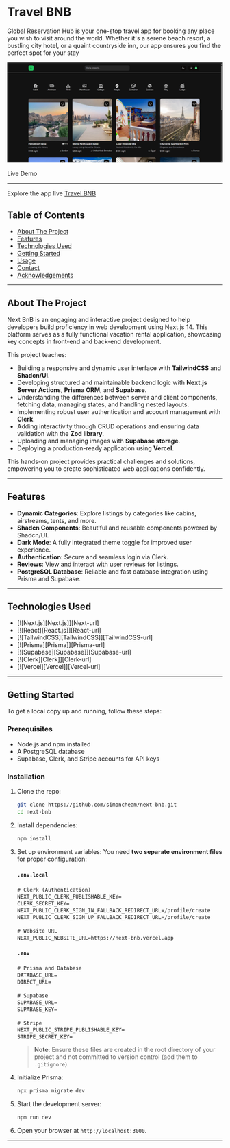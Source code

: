 # Travel BNB

Global Reservation Hub is your one-stop travel app for booking any place you wish to visit around the world. Whether it's a serene beach resort, a bustling city hotel, or a quaint countryside inn, our app ensures you find the perfect spot for your stay


<img src='./screen.png' alt='home page'>

Live Demo 
<hr/> 
Explore the app live <a href='https://travel-app-nextjs-theta.vercel.app' target="_blank">Travel BNB</a>

## Table of Contents
- [About The Project](#about-the-project)
- [Features](#features)
- [Technologies Used](#technologies-used)
- [Getting Started](#getting-started)
- [Usage](#usage)
- [Contact](#contact)
- [Acknowledgements](#acknowledgements)

---

## About The Project

Next BnB is an engaging and interactive project designed to help developers build proficiency in web development using Next.js 14. This platform serves as a fully functional vacation rental application, showcasing key concepts in front-end and back-end development.

This project teaches:

- Building a responsive and dynamic user interface with **TailwindCSS** and **Shadcn/UI**.
- Developing structured and maintainable backend logic with **Next.js Server Actions**, **Prisma ORM**, and **Supabase**.
- Understanding the differences between server and client components, fetching data, managing states, and handling nested layouts.
- Implementing robust user authentication and account management with **Clerk**.
- Adding interactivity through CRUD operations and ensuring data validation with the **Zod library**.
- Uploading and managing images with **Supabase storage**.
- Deploying a production-ready application using **Vercel**.

This hands-on project provides practical challenges and solutions, empowering you to create sophisticated web applications confidently.

---

## Features

- **Dynamic Categories**: Explore listings by categories like cabins, airstreams, tents, and more.
- **Shadcn Components**: Beautiful and reusable components powered by Shadcn/UI.
- **Dark Mode**: A fully integrated theme toggle for improved user experience.
- **Authentication**: Secure and seamless login via Clerk.
- **Reviews**: View and interact with user reviews for listings.
- **PostgreSQL Database**: Reliable and fast database integration using Prisma and Supabase.

---

## Technologies Used

- [![Next.js][Next.js]][Next-url]
- [![React][React.js]][React-url]
- [![TailwindCSS][TailwindCSS]][TailwindCSS-url]
- [![Prisma][Prisma]][Prisma-url]
- [![Supabase][Supabase]][Supabase-url]
- [![Clerk][Clerk]][Clerk-url]
- [![Vercel][Vercel]][Vercel-url]

---

## Getting Started

To get a local copy up and running, follow these steps:

### Prerequisites

- Node.js and npm installed
- A PostgreSQL database
- Supabase, Clerk, and Stripe accounts for API keys

### Installation

1. Clone the repo:

   ```bash
   git clone https://github.com/simoncheam/next-bnb.git
   cd next-bnb
   ```

2. Install dependencies:

   ```bash
   npm install
   ```

3. Set up environment variables:
   You need **two separate environment files** for proper configuration:

   #### `.env.local`

   ```env
   # Clerk (Authentication)
   NEXT_PUBLIC_CLERK_PUBLISHABLE_KEY=
   CLERK_SECRET_KEY=
   NEXT_PUBLIC_CLERK_SIGN_IN_FALLBACK_REDIRECT_URL=/profile/create
   NEXT_PUBLIC_CLERK_SIGN_UP_FALLBACK_REDIRECT_URL=/profile/create

   # Website URL
   NEXT_PUBLIC_WEBSITE_URL=https://next-bnb.vercel.app
   ```

   #### `.env`

   ```env
   # Prisma and Database
   DATABASE_URL=
   DIRECT_URL=

   # Supabase
   SUPABASE_URL=
   SUPABASE_KEY=

   # Stripe
   NEXT_PUBLIC_STRIPE_PUBLISHABLE_KEY=
   STRIPE_SECRET_KEY=
   ```

   > **Note**: Ensure these files are created in the root directory of your project and not committed to version control (add them to `.gitignore`).

4. Initialize Prisma:

   ```bash
   npx prisma migrate dev
   ```

5. Start the development server:

   ```bash
   npm run dev
   ```

6. Open your browser at `http://localhost:3000`.

---
